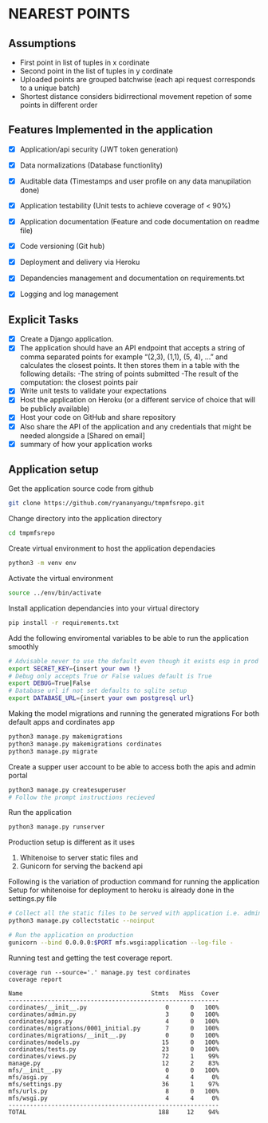 # NEAREST POINTS

## Assumptions 
- First point in list of tuples in x cordinate
- Second point in the list of tuples in y cordinate
- Uploaded points are grouped batchwise (each api request corresponds to a unique batch)
- Shortest distance considers bidirrectional movement repetion of some points in different order


## Features Implemented in the application
- [X] Application/api security (JWT token generation)
- [X] Data normalizations (Database functionlity)
- [X] Auditable data (Timestamps and user profile on any data manupilation done)
- [X] Application testability (Unit tests to achieve coverage of < 90%)
- [X] Application documentation (Feature and code documentation on readme file)
- [X] Code versioning (Git hub)
- [X] Deployment and delivery via Heroku
- [X] Depandencies management and documentation on requirements.txt 
- [X] Logging and log management



## Explicit Tasks
- [X] Create a Django application. 
- [X] The application should have an API endpoint that accepts a string of comma separated
points for example “(2,3), (1,1), (5, 4), ...” and calculates the closest points. It then stores them
in a table with the following details: 
-The string of points submitted
-The result of the computation: the closest points pair
- [X] Write unit tests to validate your expectations
- [X] Host the application on Heroku (or a different service of choice that will be publicly
available)
- [X] Host your code on GitHub and share repository
- [X] Also share the API of the application and any credentials that might be needed alongside a [Shared on email]
- [X] summary of how your application works

## Application setup
Get the application source code from github
```bash
git clone https://github.com/ryananyangu/tmpmfsrepo.git
```
Change directory into the application directory

```bash 
cd tmpmfsrepo
```

Create virtual environment to host the application dependacies
```bash
python3 -m venv env
```
Activate the virtual environment 
```bash
source ../env/bin/activate
```
Install application dependancies into your virtual directory
```bash
pip install -r requirements.txt
```

Add the following enviromental variables to be able to run the application smoothly
```bash
# Advisable never to use the default even though it exists esp in prod
export SECRET_KEY={insert your own !}
# Debug only accepts True or False values default is True
export DEBUG=True|False
# Database url if not set defaults to sqlite setup
export DATABASE_URL={insert your own postgresql url}
```

Making the model migrations and running the generated migrations
For both default apps and cordinates app
```bash
python3 manage.py makemigrations
python3 manage.py makemigrations cordinates
python3 manage.py migrate
```


Create a supper user account to be able to access both the apis and admin portal
```bash
python3 manage.py createsuperuser
# Follow the prompt instructions recieved
```

Run the application
```bash
python3 manage.py runserver
```

Production setup is different as it uses
1. Whitenoise to server static files and 
2. Gunicorn for serving the backend api

Following is the variation of production command for running the application
Setup for whitenoise for deployment to heroku is already done in the settings.py file

```bash
# Collect all the static files to be served with application i.e. admin, rest_api browser etc.
python3 manage.py collectstatic --noinput

# Run the application on production
gunicorn --bind 0.0.0.0:$PORT mfs.wsgi:application --log-file -
```




Running test and getting the test coverage report.
```
coverage run --source='.' manage.py test cordinates
coverage report

Name                                    Stmts   Miss  Cover
-----------------------------------------------------------
cordinates/__init__.py                      0      0   100%
cordinates/admin.py                         3      0   100%
cordinates/apps.py                          4      0   100%
cordinates/migrations/0001_initial.py       7      0   100%
cordinates/migrations/__init__.py           0      0   100%
cordinates/models.py                       15      0   100%
cordinates/tests.py                        23      0   100%
cordinates/views.py                        72      1    99%
manage.py                                  12      2    83%
mfs/__init__.py                             0      0   100%
mfs/asgi.py                                 4      4     0%
mfs/settings.py                            36      1    97%
mfs/urls.py                                 8      0   100%
mfs/wsgi.py                                 4      4     0%
-----------------------------------------------------------
TOTAL                                     188     12    94%                                                                                          
```
